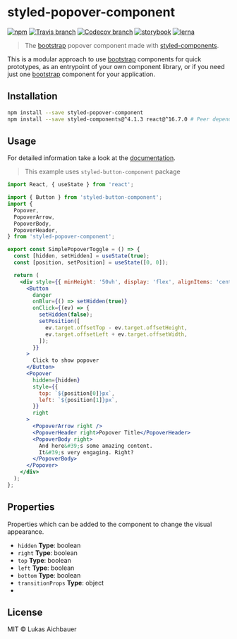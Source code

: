 # styled-popover-component

[![npm](https://img.shields.io/npm/v/styled-popover-component.svg?style=flat-square)](https://www.npmjs.com/package/styled-popover-component)
[![Travis branch](https://img.shields.io/travis/aichbauer/styled-bootstrap-components/master.svg?style=flat-square)](https://travis-ci.org/aichbauer/styled-bootstrap-components)
[![Codecov branch](https://img.shields.io/codecov/c/github/aichbauer/styled-bootstrap-components/master.svg?style=flat-square)](https://codecov.io/gh/aichbauer/styled-bootstrap-components)
[![storybook](https://img.shields.io/badge/docs%20with-storybook-f1618c.svg?style=flat-square)](https://aichbauer.github.io/styled-bootstrap-components)
[![lerna](https://img.shields.io/badge/maintained%20with-lerna-cc00ff.svg?style=flat-square)](https://lernajs.io/)

> The [bootstrap](https://getbootstrap.com) popover component made with [styled-components](https://styled-components.com).

This is a modular approach to use [bootstrap](https://getbootstrap.com) components for quick prototypes, as an entrypoint of your own component library, or if you need just one [bootstrap](https://getbootstrap.com) component for your application.

## Installation

```sh
npm install --save styled-popover-component
npm install --save styled-components@^4.1.3 react@^16.7.0 # Peer dependencies
```

## Usage

For detailed information take a look at the [documentation](https://aichbauer.github.io/styled-bootstrap-components).

> This example uses `styled-button-component` package

```jsx
import React, { useState } from 'react';

import { Button } from 'styled-button-component';
import {
  Popover,
  PopoverArrow,
  PopoverBody,
  PopoverHeader,
} from 'styled-popover-component';

export const SimplePopoverToggle = () => {
  const [hidden, setHidden] = useState(true);
  const [position, setPosition] = useState([0, 0]);

  return (
    <div style={{ minHeight: '50vh', display: 'flex', alignItems: 'center'}}>
      <Button
        danger
        onBlur={() => setHidden(true)}
        onClick={(ev) => {
          setHidden(false);
          setPosition([
            ev.target.offsetTop - ev.target.offsetHeight,
            ev.target.offsetLeft + ev.target.offsetWidth,
          ]);
        }}
      >
        Click to show popover
      </Button>
      <Popover
        hidden={hidden}
        style={{
          top: `${position[0]}px`,
          left: `${position[1]}px`,
        }}
        right
      >
        <PopoverArrow right />
        <PopoverHeader right>Popover Title</PopoverHeader>
        <PopoverBody right>
          And here&#39;s some amazing content.
          It&#39;s very engaging. Right?
        </PopoverBody>
      </Popover>
    </div>
  );
};
```

## Properties

Properties which can be added to the component to change the visual appearance.

* `hidden` **Type**: boolean
* `right` **Type**: boolean
* `top` **Type**: boolean
* `left` **Type**: boolean
* `bottom` **Type**: boolean
* `transitionProps` **Type**: object
*
## License

MIT © Lukas Aichbauer
